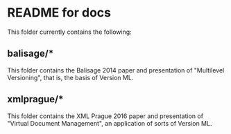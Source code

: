 # README for docs

This folder currently contains the following:


## balisage/*

This folder contains the Balisage 2014 paper and presentation of "Multilevel Versioning", that is, the basis of Version ML.


## xmlprague/*

This folder contains the XML Prague 2016 paper and presentation of "Virtual Document Management", an application of sorts of Version ML. 